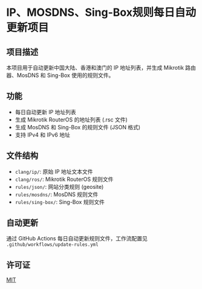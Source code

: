 # IP、MOSDNS、Sing-Box规则每日自动更新项目

## 项目描述
本项目用于自动更新中国大陆、香港和澳门的 IP 地址列表，并生成 Mikrotik 路由器、MosDNS 和 Sing-Box 使用的规则文件。

## 功能
- 每日自动更新 IP 地址列表
- 生成 Mikrotik RouterOS 的地址列表 (.rsc 文件)
- 生成 MosDNS 和 Sing-Box 的规则文件 (JSON 格式)
- 支持 IPv4 和 IPv6 地址

## 文件结构
- `clang/ip/`: 原始 IP 地址文本文件
- `clang/ros/`: Mikrotik RouterOS 规则文件
- `rules/json/`: 网站分类规则 (geosite)
- `rules/mosdns/`: MosDNS 规则文件
- `rules/sing-box/`: Sing-Box 规则文件

## 自动更新
通过 GitHub Actions 每日自动更新规则文件，工作流配置见 `.github/workflows/update-rules.yml`

## 许可证
[MIT](LICENSE)